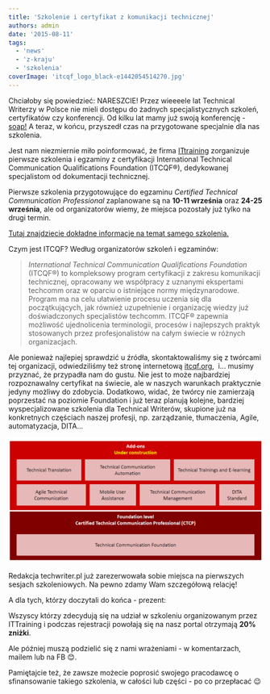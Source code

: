 ```yaml
---
title: 'Szkolenie i certyfikat z komunikacji technicznej'
authors: admin
date: '2015-08-11'
tags:
  - 'news'
  - 'z-kraju'
  - 'szkolenia'
coverImage: 'itcqf_logo_black-e1442054514270.jpg'
---
```


Chciałoby się powiedzieć: NARESZCIE! Przez wieeeele lat Technical Writerzy w
Polsce nie mieli dostępu do żadnych specjalistycznych szkoleń, certyfikatów czy
konferencji. Od kilku lat mamy już swoją konferencję -
[soap!](http://soapconf.com/) A teraz, w końcu, przyszedł czas na przygotowane
specjalnie dla nas szkolenia.

<!--truncate-->

Jest nam niezmiernie miło poinformować, że firma
[ITtraining](http://ittraining.pl/) zorganizuje pierwsze szkolenia i egzaminy z
certyfikacji International Technical Communication Qualifications Foundation
(ITCQF®), dedykowanej specjalistom od dokumentacji technicznej.

Pierwsze szkolenia przygotowujące do egzaminu _Certified Technical Communication
Professional_ zaplanowane są na **10-11 września** oraz **24-25 września**, ale
od organizatorów wiemy, że miejsca pozostały już tylko na drugi termin.

[Tutaj znajdziecie dokładne informacje na temat samego szkolenia.](http://ittraining.pl/szkolenia/wytworzyc_system/komunikacja_techniczna_i_tworzenie_dokumentacji_oprogramowania)

Czym jest ITCQF? Według organizatorów szkoleń i egzaminów:

> _International Technical Communication Qualifications Foundation_ (ITCQF®) to
> kompleksowy program certyfikacji z zakresu komunikacji technicznej, opracowany
> we współpracy z uznanymi ekspertami techcomm oraz w oparciu o istniejące normy
> międzynarodowe. Program ma na celu ułatwienie procesu uczenia się dla
> początkujących, jak również uzupełnienie i organizację wiedzy już
> doświadczonych specjalistów techcomm. ITCQF® zapewnia możliwość ujednolicenia
> terminologii, procesów i najlepszych praktyk stosowanych przez
> profesjonalistów na całym świecie w różnych organizacjach.

Ale ponieważ najlepiej sprawdzić u źródła, skontaktowaliśmy się z twórcami tej
organizacji, odwiedziliśmy też stronę internetową
[itcqf.org](http://itcqf.org/),  i... musimy przyznać, że przypadła nam do
gustu. Nie jest to może najbardziej rozpoznawalny certyfikat na świecie, ale w
naszych warunkach praktycznie jedyny możliwy do zdobycia. Dodatkowo, widać, że
twórcy nie zamierzają poprzestać na poziomie Foundation i już teraz planują
kolejne, bardziej wyspecjalizowane szkolenia dla Technical Writerów, skupione
już na konkretnych częściach naszej profesji, np. zarządzanie, tłumaczenia,
Agile, automatyzacja, DITA...

![wykres](images/wykres1.png)

Redakcja techwriter.pl już zarezerwowała sobie miejsca na pierwszych sesjach
szkoleniowych. Na pewno zdamy Wam szczegółową relację!

A dla tych, którzy doczytali do końca - prezent:

Wszyscy którzy zdecydują się na udział w szkoleniu organizowanym przez
ITTraining i podczas rejestracji powołają się na nasz portal otrzymają **20%
zniżki**.

Ale później muszą podzielić się z nami wrażeniami - w komentarzach, mailem lub
na FB 😊.

Pamiętajcie też, że zawsze możecie poprosić swojego pracodawcę o sfinansowanie
takiego szkolenia, w całości lub części - po co przepłacać 😉
